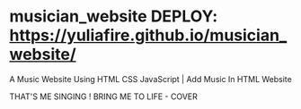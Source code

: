 # musician_website DEPLOY: https://yuliafire.github.io/musician_website/
A Music Website Using HTML CSS JavaScript | Add Music In HTML Website

THAT'S ME SINGING ! BRING ME TO LIFE - COVER
